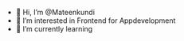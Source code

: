 - 👋 Hi, I’m @Mateenkundi
- 👀 I’m interested in Frontend for Appdevelopment
- 🌱 I’m currently learning

<!---
Mateenkundi/Mateenkundi is a ✨ special ✨ repository because its `README.md` (this file) appears on your GitHub profile.
You can click the Preview link to take a look at your changes.
--->
